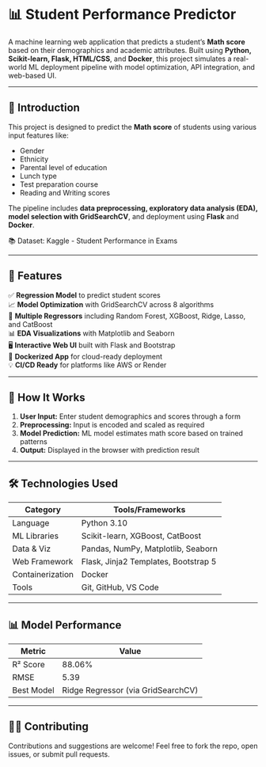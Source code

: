 # 📊 Student Performance Predictor

A machine learning web application that predicts a student’s **Math score** based on their demographics and academic attributes. Built using **Python, Scikit-learn, Flask, HTML/CSS**, and **Docker**, this project simulates a real-world ML deployment pipeline with model optimization, API integration, and web-based UI.



---
## 📌 Introduction

This project is designed to predict the **Math score** of students using various input features like:

- Gender
- Ethnicity
- Parental level of education
- Lunch type
- Test preparation course
- Reading and Writing scores

The pipeline includes **data preprocessing, exploratory data analysis (EDA), model selection with GridSearchCV**, and deployment using **Flask** and **Docker**.

📚 Dataset: Kaggle - Student Performance in Exams

---
## 🚀 Features

✅ **Regression Model** to predict student scores  
📈 **Model Optimization** with GridSearchCV across 8 algorithms  
🧠 **Multiple Regressors** including Random Forest, XGBoost, Ridge, Lasso, and CatBoost  
📊 **EDA Visualizations** with Matplotlib and Seaborn  
🖥️ **Interactive Web UI** built with Flask and Bootstrap  
🐳 **Dockerized App** for cloud-ready deployment  
💡 **CI/CD Ready** for platforms like AWS or Render  

---

## 🔎 How It Works

1. **User Input:** Enter student demographics and scores through a form  
2. **Preprocessing:** Input is encoded and scaled as required  
3. **Model Prediction:** ML model estimates math score based on trained patterns  
4. **Output:** Displayed in the browser with prediction result  

---


## 🛠️ Technologies Used

| Category        | Tools/Frameworks                                   |
|------------------|----------------------------------------------------|
| Language         | Python 3.10                                        |
| ML Libraries     | Scikit-learn, XGBoost, CatBoost                    |
| Data & Viz       | Pandas, NumPy, Matplotlib, Seaborn                |
| Web Framework    | Flask, Jinja2 Templates, Bootstrap 5              |
| Containerization | Docker                                             |
| Tools            | Git, GitHub, VS Code                              |

---


## 📊 Model Performance

| Metric      | Value      |
|-------------|------------|
| R² Score    | 88.06%     |
| RMSE        | 5.39       |
| Best Model  | Ridge Regressor (via GridSearchCV) |

---

## 👩‍💻 Contributing
Contributions and suggestions are welcome!
Feel free to fork the repo, open issues, or submit pull requests.
